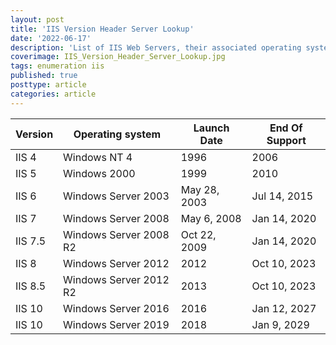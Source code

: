 ```yaml
---
layout: post
title: 'IIS Version Header Server Lookup'
date: '2022-06-17'
description: 'List of IIS Web Servers, their associated operating system version releases, the corresponding launch dates and end-of-support dates. These can be useful for fingerprinting Window Servers when you find an HTTP Header Showing an ISS Version on an assessment.'
coverimage: IIS_Version_Header_Server_Lookup.jpg
tags: enumeration iis
published: true
posttype: article
categories: article
---
```



| Version | Operating system | Launch Date | End Of Support |
| --- | --- | --- | --- |
| IIS 4 | Windows NT 4 | 1996 | 2006 |
| IIS 5 | Windows 2000 | 1999 | 2010 |
| IIS 6 | Windows Server 2003 | May 28, 2003 | Jul 14, 2015 |
| IIS 7 | Windows Server 2008 | May 6, 2008 | Jan 14, 2020 |
| IIS 7.5 | Windows Server 2008 R2 | Oct 22, 2009 | Jan 14, 2020 |
| IIS 8 | Windows Server 2012 | 2012 | Oct 10, 2023 |
| IIS 8.5 | Windows Server 2012 R2 | 2013 | Oct 10, 2023 |
| IIS 10 | Windows Server 2016 | 2016 | Jan 12, 2027 |
| IIS 10 | Windows Server 2019 | 2018 | Jan 9, 2029 |